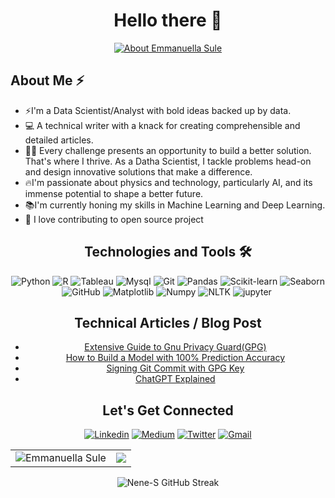 <h1 align="center"> Hello there 👋 </h1>

<div align="center">
  <a href="https://git.io/typing-svg"><img src="https://readme-typing-svg.herokuapp.com?font=Fira+code&weight=500&size=25&pause=1000&color=BF26B0AE&center=true&vCenter=true&width=435&lines=I'm+Emmanuella+Sule.;A+Data+Scientist%2FAnalyst.+;A+Technical+Writer.+;A+Machine+Learning+Enthusiast." alt=" About Emmanuella Sule" /></a>
  
</div>


<h2 align="left"> About Me ⚡</h2>
<ul>
 
  <li>
    ⚡I'm a Data Scientist/Analyst with bold ideas backed up by data.
  </li>
  <li>
    💻 A technical writer with a knack for creating comprehensible and detailed articles. 
  </li>
  <li>
    🐱‍👤 Every challenge presents an opportunity to build a better solution. That's where I thrive. As a Datha Scientist, I tackle problems head-on and design innovative solutions that make a difference.
  </li>
  <li>
    🔥I'm  passionate about physics and technology, particularly AI, and its immense potential to shape a better future.
  </li>
  <li>
    📚I'm currently honing my skills in Machine Learning and Deep Learning.
  </li>
  <li>
    🔭 I love contributing to open source project 
  </li>
</ul>



<div align="center">
   

<h2> Technologies and Tools 🛠</h2>
<p align="center">
<img alt="Python" src="https://img.shields.io/badge/python-%2317405d?style=for-the-badge&logo=Python" />
<img alt="R" src="https://img.shields.io/badge/R-%23040406?style=for-the-badge&logo=R" />
<img alt="Tableau" src="https://img.shields.io/badge/Tableau-%23bf35ae?style=for-the-badge&logo=Tableau&logoColor=white" />
<img alt="Mysql" src="https://img.shields.io/badge/Mysql-%23000186?style=for-the-badge&logo=mysql&logoColor=white" />
<img alt="Git" src="https://img.shields.io/badge/Git-%23b21355?style=for-the-badge&logo=git" />
<img alt="Pandas" src="https://img.shields.io/badge/pandas-%236578ff?style=for-the-badge&logo=pandas" />
<img alt="Scikit-learn" src="https://img.shields.io/badge/scikit--learn-%23f8c621?style=for-the-badge&logo=scikit-learn" />
<img alt="Seaborn" src="https://img.shields.io/badge/seaborn-%23f4114a?style=for-the-badge&logo=seaborn" />
<img alt="GitHub" src="https://img.shields.io/badge/Github-%231d2225?style=for-the-badge&logo=Github&logoColor=white" />
<img alt="Matplotlib" src="https://img.shields.io/badge/Matplotlib-%230d4335?style=for-the-badge" />
<img alt="Numpy" src="https://img.shields.io/badge/Numpy-%23fd600e?style=for-the-badge&logo=Numpy" />
<img alt="NLTK" src="https://img.shields.io/badge/Nltk-%23f00265?style=for-the-badge&logo=Nltk" />
<img alt="jupyter" src="https://img.shields.io/badge/jupyter-%232b37a7?style=for-the-badge&logo=jupyter" />
<img alt="" src="" />

</p>

</div>

<div align="center">
  <h2> Technical Articles / Blog Post </h2>
  <ul>
    <li> <a href="https://medium.com/@suleemmanuella/extensive-guide-to-gnu-privacy-guard-gpg-7d8376ca2cbe"> Extensive Guide to Gnu Privacy Guard(GPG)</a> </li>
    <li> <a href="https://medium.com/@suleemmanuella/how-to-build-a-model-with-100-prediction-accuracy-1731a582716a"> How to Build a Model with 100% Prediction Accuracy </a> </li>
    <li> <a href="https://medium.com/@suleemmanuella/signing-git-commit-with-gpg-key-a795de0c9148"> Signing Git Commit with GPG Key</a> </li>
    <li> <a href="https://medium.com/@suleemmanuella/chatgpt-explained-a5ba0c161a6c"> ChatGPT Explained </a> </li>
  </ul>

  
</div>


<div align="center">
  <h2> Let's Get Connected </h2>
  <a href="https://www.linkedin.com/in/emmanuella-sule-212b0b224/" target ="_blank">  <img alt="Linkedin" src="https://img.shields.io/badge/Linkedin-%230A66C2?style=for-the-badge&logo=Linkedin"/></a>
  <a href="https://medium.com/@suleemmanuella" target="_blank"> <img alt="Medium" src="https://img.shields.io/badge/Medium-%23000000?style=for-the-badge&logo=medium"/></a>
  <a href="https://twitter.com/EllaSule" target="_blank"> <img alt="Twitter" src="https://img.shields.io/badge/twitter-%231D9BF0?style=for-the-badge&logo=twitter&logoColor=white"/></a>
  <a href="suleemmanuella0010@gmail.com"> <img alt="Gmail" src="https://img.shields.io/badge/gmail-%23EA4335?style=for-the-badge&logo=gmail&logoColor=white" /></a>


</div> 




<table>
  <tr>
    <td><img src="https://github-readme-stats.vercel.app/api?username=Nene-S&show_icons=true&theme=ambient_gradient&include_all_commits=true&line_height=20" alt="Emmanuella Sule" /> </td>
    <td><img src="https://github-readme-stats.vercel.app/api/top-langs/?username=Nene-S&size_weight=0.5&count_weight=0.5&theme=ambient_gradient" /> </td>
  </tr>
</table>



<div align="center">
<p><img  src="https://github-readme-streak-stats.herokuapp.com?user=Nene-S&theme=ambient-gradient" alt="Nene-S GitHub Streak"/></p>
  </div>

